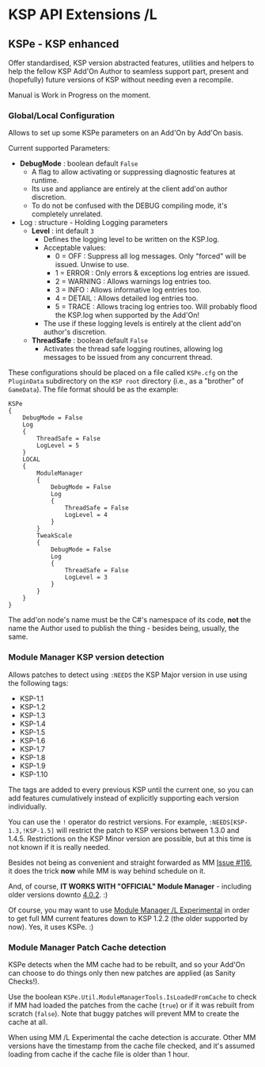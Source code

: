 # KSP API Extensions /L

## KSPe - KSP enhanced

Offer standardised, KSP version abstracted features, utilities and helpers to help the fellow KSP Add'On Author to seamless support part, present and (hopefully) future versions of KSP without needing even a recompile.

Manual is Work in Progress on the moment.

### Global/Local Configuration

Allows to set up some KSPe parameters on an Add'On by Add'On basis.

Current supported Parameters:

* **DebugMode** : boolean default `False`
	+ A flag to allow activating or suppressing diagnostic features at runtime. 
	+ Its use and appliance are entirely at the client add'on author discretion.
	+ To do not be confused with the DEBUG compiling mode, it's completely unrelated.
* Log : structure - Holding Logging parameters
	+ **Level** : int default `3`
		- Defines the logging level to be written on the KSP.log.
		- Acceptable values:
			- 0 = OFF : Suppress all log messages. Only "forced" will be issued. Unwise to use.
			- 1 = ERROR : Only errors & exceptions log entries are issued.
			- 2 = WARNING : Allows warnings log entries too.
			- 3 = INFO : Allows informative log entries too.
			- 4 = DETAIL : Allows detailed log entries too.
			- 5 = TRACE : Allows tracing log entries too. Will probably flood the KSP.log when supported by the Add'On!
		- The use if these logging levels is entirely at the client add'on author's discretion.
	+ **ThreadSafe** : boolean default `False`
		- Activates the thread safe logging routines, allowing log messages to be issued from any concurrent thread.

These configurations should be placed on a file called `KSPe.cfg` on the `PluginData` subdirectory on the `KSP root` directory (i.e., as a "brother" of `GameData`). The file format should be as the example:

```
KSPe
{
	DebugMode = False
	Log
	{
		ThreadSafe = False
		LogLevel = 5
	}
	LOCAL
	{
		ModuleManager
		{
			DebugMode = False
			Log
			{
				ThreadSafe = False
				LogLevel = 4
			}
		}
		TweakScale
		{
			DebugMode = False
			Log
			{
				ThreadSafe = False
				LogLevel = 3
			}
		}
	}
}
```
The add'on node's name must be the C#'s namespace of its code, **not** the name the Author used to publish the thing - besides being, usually, the same.


### Module Manager KSP version detection

Allows patches to detect using `:NEEDS` the KSP Major version in use using the following tags:

* KSP-1.1
* KSP-1.2
* KSP-1.3
* KSP-1.4
* KSP-1.5
* KSP-1.6
* KSP-1.7
* KSP-1.8
* KSP-1.9
* KSP-1.10

The tags are added to every previous KSP until the current one, so you can add features cumulatively instead of explicitly supporting each version individually.

You can use the `!` operator do restrict versions. For example, `:NEEDS[KSP-1.3,!KSP-1.5]` will restrict the patch to KSP versions between 1.3.0 and 1.4.5. Restrictions on the KSP Minor version are possible, but at this time is not known if it is really needed.

Besides not being as convenient and straight forwarded as MM [Issue #116](https://github.com/sarbian/ModuleManager/issues/116), it does the trick **now** while MM is way behind schedule on it.

And, of course, **IT WORKS WITH "OFFICIAL" Module Manager** - including older versions downto [4.0.2](https://github.com/KSP-ModularManagement/ModuleManager/commit/c43268f5d4ece8ef2f5c5c55537cd12db081c6cf). :)

Of course, you may want to use [Module Manager /L Experimental](https://github.com/KSP-ModularManagement/ModuleManager/releases) in order to get full MM current features down to KSP 1.2.2 (the older supported by now). Yes, it uses KSPe. :)

### Module Manager Patch Cache detection

KSPe detects when the MM cache had to be rebuilt, and so your Add'On can choose to do things only then new patches are applied (as Sanity Checks!).

Use the boolean `KSPe.Util.ModuleManagerTools.IsLoadedFromCache` to check if MM had loaded the patches from the cache (`true`) or if it was rebuilt from scratch (`false`). Note that buggy patches will prevent MM to create the cache at all.

When using MM /L Experimental the cache detection is accurate. Other MM versions have the timestamp from the cache file checked, and it's assumed loading from cache if the cache file is older than 1 hour.

